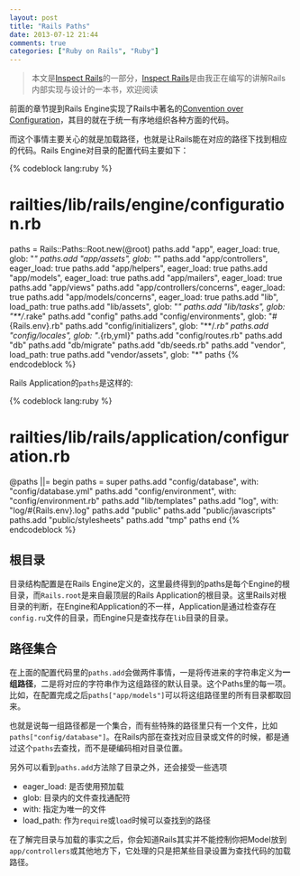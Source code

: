```yaml
---
layout: post
title: "Rails Paths"
date: 2013-07-12 21:44
comments: true
categories: ["Ruby on Rails", "Ruby"]
---
```


> 本文是[Inspect Rails](/inspect-rails)的一部分，[Inspect Rails](/inspect-rails)是由我正在编写的讲解Rails内部实现与设计的一本书，欢迎阅读

前面的章节提到Rails Engine实现了Rails中著名的[Convention over Configuration][1]，其目的就在于统一有序地组织各种方面的代码。

而这个事情主要关心的就是加载路径，也就是让Rails能在对应的路径下找到相应的代码。Rails Engine对目录的配置代码主要如下：

{% codeblock lang:ruby %}
# railties/lib/rails/engine/configuration.rb
paths = Rails::Paths::Root.new(@root)
  paths.add "app",                 eager_load: true, glob: "*"
  paths.add "app/assets",          glob: "*"
  paths.add "app/controllers",     eager_load: true
  paths.add "app/helpers",         eager_load: true
  paths.add "app/models",          eager_load: true
  paths.add "app/mailers",         eager_load: true
  paths.add "app/views"
  paths.add "app/controllers/concerns", eager_load: true
  paths.add "app/models/concerns",      eager_load: true
  paths.add "lib",                 load_path: true
  paths.add "lib/assets",          glob: "*"
  paths.add "lib/tasks",           glob: "**/*.rake"
  paths.add "config"
  paths.add "config/environments", glob: "#{Rails.env}.rb"
  paths.add "config/initializers", glob: "**/*.rb"
  paths.add "config/locales",      glob: "*.{rb,yml}"
  paths.add "config/routes.rb"
  paths.add "db"
  paths.add "db/migrate"
  paths.add "db/seeds.rb"
  paths.add "vendor",              load_path: true
  paths.add "vendor/assets",       glob: "*"
paths
{% endcodeblock %}

Rails Application的`paths`是这样的:

{% codeblock lang:ruby %}
# railties/lib/rails/application/configuration.rb
@paths ||= begin
  paths = super
  paths.add "config/database",    with: "config/database.yml"
  paths.add "config/environment", with: "config/environment.rb"
  paths.add "lib/templates"
  paths.add "log",                with: "log/#{Rails.env}.log"
  paths.add "public"
  paths.add "public/javascripts"
  paths.add "public/stylesheets"
  paths.add "tmp"
  paths
end
{% endcodeblock %}

## 根目录

目录结构配置是在Rails Engine定义的，这里最终得到的paths是每个Engine的根目录，而`Rails.root`是来自最顶层的Rails Application的根目录。这里Rails对根目录的判断，在Engine和Application的不一样，Application是通过检查存在`config.ru`文件的目录，而Engine只是查找存在`lib`目录的目录。

## 路径集合

在上面的配置代码里的`paths.add`会做两件事情，一是将传进来的字符串定义为**一组路径**，二是将对应的字符串作为这组路径的默认目录。这个Paths里的每一项。比如，在配置完成之后`paths["app/models"]`可以将这组路径里的所有目录都取回来。

也就是说每一组路径都是一个集合，而有些特殊的路径里只有一个文件，比如`paths["config/database"]`。在Rails内部在查找对应目录或文件的时候，都是通过这个`paths`去查找，而不是硬编码相对目录位置。

另外可以看到`paths.add`方法除了目录之外，还会接受一些选项

- eager_load: 是否使用预加载
- glob: 目录内的文件查找通配符
- with: 指定为唯一的文件
- load_path: 作为`require`或`load`时候可以查找到的路径

在了解完目录与加载的事实之后，你会知道Rails其实并不能控制你把Model放到`app/controllers`或其他地方下，它处理的只是把某些目录设置为查找代码的加载路径。

[0]: https://github.com/rails/rails/blob/4-0-stable/activesupport/lib/active_support/dependencies.rb
[1]: http://en.wikipedia.org/wiki/Convention_over_configuration
